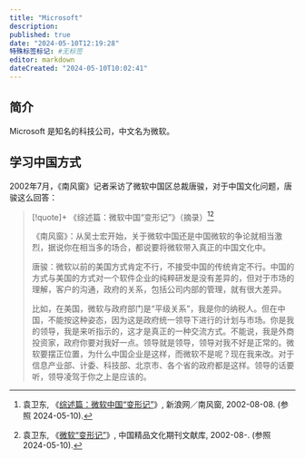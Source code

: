 ```yaml
---
title: "Microsoft"
description:
published: true
date: "2024-05-10T12:19:28"
特殊标签标记: #无标签
editor: markdown
dateCreated: "2024-05-10T10:02:41"
---
```


## 简介

Microsoft 是知名的科技公司，中文名为微软。

## 学习中国方式

2002年7月，《南风窗》记者采访了微软中国区总裁唐骏，对于中国文化问题，唐骏这么回答：

> [!quote]+ 《综述篇：微软中国“变形记”》（摘录）[^30951][^15016]
>
> 《南风窗》：从吴士宏开始，关于微软中国还是中国微软的争论就相当激烈，据说你在相当多的场合，都说要将微软带入真正的中国文化中。
>
> 唐骏：微软以前的美国方式肯定不行，不接受中国的传统肯定不行。中国的方式与美国的方式对一个软件企业的纯粹研发是没有差异的，但对于市场的理解，客户的沟通，政府的关系，包括公司内部的管理，就有很大差异。
>
> 比如，在美国，微软与政府部门是“平级关系”，我是你的纳税人。但在中国，不能按这种姿态，因为这是政府统一领导下进行的计划与市场。你是我的领导，我是来听指示的，这才是真正的一种交流方式。不能说，我是外商投资家，政府你要对我好一点。领导就是领导，领导对我不好是正常的。微软要摆正位置，为什么中国企业是这样，而微软不是呢？现在我来改。对于信息产业部、计委、科技部、北京市、各个省的政府都是这样。领导的话要听，领导凌驾于你之上是应该的。

[^30951]: 袁卫东, 《[综述篇：微软中国“变形记”](https://web.archive.org/web/20050321202642/http://tech.sina.com.cn/it/m/2002-08-08/1058130951.shtml)》, 新浪网／南风窗, 2002-08-08. (参照 2024-05-10).

[^15016]: 袁卫东, 《[微软“变形记”](https://web.archive.org/web/20240510015957/http://58.221.170.42:7002/kcms/detail/detail.aspx?QueryID=2&dbname=CJFULAST&filename=NFCZ200215016)》, 中国精品文化期刊文献库, 2002-08-. (参照 2024-05-10).
